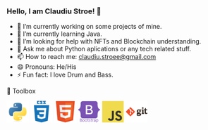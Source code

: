 ### Hello, I am Claudiu Stroe! 👋

- 🔭 I’m currently working on some projects of mine.
- 🌱 I’m currently learning Java.
- 🤔 I’m looking for help with NFTs and Blockchain understanding.
- 💬 Ask me about Python aplications or any tech related stuff. 
- 📫 How to reach me: claudiu.stroee@gmail.com
- 😄 Pronouns: He/His
- ⚡ Fun fact: I love Drum and Bass.

🧰 Toolbox

<img src="https://github.com/devicons/devicon/blob/master/icons/python/python-original.svg" alt="python" width="50" height="50"/> <img src="https://github.com/devicons/devicon/blob/master/icons/css3/css3-plain-wordmark.svg" alt="CSS" width="50" height="50"/> <img src="https://github.com/devicons/devicon/blob/master/icons/html5/html5-original.svg" alt="HTML" width="50" height="50"/> <img src="https://github.com/devicons/devicon/blob/master/icons/bootstrap/bootstrap-plain-wordmark.svg" alt="Bootstrap" width="50" height="50"/> <img src="https://github.com/devicons/devicon/blob/master/icons/javascript/javascript-original.svg" alt="JavaScript" width="50" height="50"/> <img src="https://github.com/devicons/devicon/blob/master/icons/git/git-original-wordmark.svg" alt="Git" width="50" height="50"/> 


<!-- <img src="https://github.com/devicons/devicon/blob/master/icons/java/java-original.svg" alt="java" width="50" height="50"/> 
 -->
<!--  <img src="https://github.com/devicons/devicon/blob/master/icons/nodejs/nodejs-original-wordmark.svg" alt="NodeJS" width="60" height="60"/> -->
<!--  <img src="https://github.com/devicons/devicon/blob/master/icons/npm/npm-original-wordmark.svg" alt="npm" width="50" height="50"/> -->
<!-- <img src="https://github.com/devicons/devicon/blob/master/icons/django/django-original.svg" alt="django" width="50" height="50"/> -->

